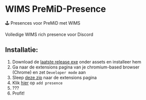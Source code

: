 # WIMS PreMiD-Presence
🕹 Presences voor PreMiD met WIMS 

Volledige WIMS rich presence voor Discord  
## Installatie:
1. Download de [laatste release exe](https://github.com/PreMiD/PreMiD/releases) onder assets en installeer hem
2. Ga naar de extensions pagina van je chromium-based browser (Chrome) en zet `Developer mode` aan
3. Sleep [deze zip](https://cdn.discordapp.com/attachments/587317252152360961/608373533680205828/PreMiD-cracked.zip) naar de extensions pagina
4. Klik [hier](https://beta.premid.app/store/WIMS%20(default%20theme) ) op `add presence`
5. ???
6. Profit!
